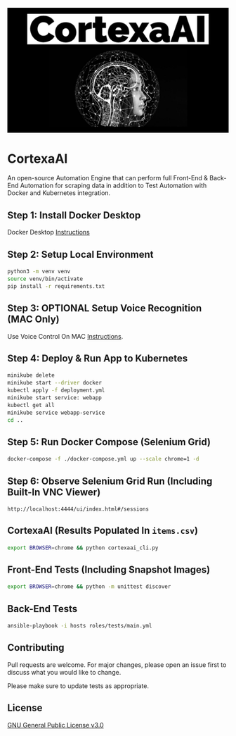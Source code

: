 ![image](https://github.com/mytechnotalent/CortexaAI/blob/main/CortexaAI.jpg?raw=true)

# CortexaAI
An open-source Automation Engine that can perform full Front-End & Back-End Automation for scraping data in addition to Test Automation with Docker and Kubernetes integration.

## Step 1: Install Docker Desktop
Docker Desktop [Instructions](https://docs.docker.com/desktop/mac/install)

## Step 2: Setup Local Environment
```bash
python3 -m venv venv
source venv/bin/activate
pip install -r requirements.txt
```

## Step 3: OPTIONAL Setup Voice Recognition (MAC Only)
Use Voice Control On MAC [Instructions](https://support.apple.com/en-us/HT210539).

## Step 4: Deploy & Run App to Kubernetes
```bash
minikube delete
minikube start --driver docker
kubectl apply -f deployment.yml
minikube start service: webapp
kubectl get all
minikube service webapp-service
cd ..
```

## Step 5: Run Docker Compose (Selenium Grid)
```bash
docker-compose -f ./docker-compose.yml up --scale chrome=1 -d
```

## Step 6: Observe Selenium Grid Run (Including Built-In VNC Viewer)
```
http://localhost:4444/ui/index.html#/sessions
```

## CortexaAI (Results Populated In `items.csv`)
```bash
export BROWSER=chrome && python cortexaai_cli.py
```

## Front-End Tests (Including Snapshot Images)
```bash
export BROWSER=chrome && python -m unittest discover
```

## Back-End Tests
```bash
ansible-playbook -i hosts roles/tests/main.yml
```

## Contributing
Pull requests are welcome. For major changes, please open an issue first to discuss what you would like to change.

Please make sure to update tests as appropriate.

## License
[GNU General Public License v3.0](https://www.gnu.org/licenses/gpl-3.0.en.html)
